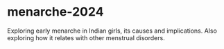 # menarche-2024
Exploring early menarche in Indian girls, its causes and implications. Also exploring how it relates with other menstrual disorders.
